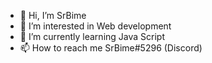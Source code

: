 - 👋 Hi, I’m SrBime
- 👀 I’m interested in Web development
- 🌱 I’m currently learning Java Script 
- 📫 How to reach me SrBime#5296 (Discord)
